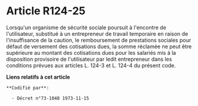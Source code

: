 # Article R124-25

Lorsqu'un organisme de sécurité sociale poursuit à l'encontre de l'utilisateur, substitué à un entrepreneur de travail
temporaire en raison de l'insuffisance de la caution, le remboursement de prestations sociales pour défaut de versement des
cotisations dues, la somme réclamée ne peut être supérieure au montant des cotisations dues pour les salariés mis à la
disposition provisoire de l'utilisateur par ledit entrepreneur dans les conditions prévues aux articles L. 124-3 et L. 124-4
du présent code.

**Liens relatifs à cet article**

	**Codifié par**:

	  - Décret n°73-1048 1973-11-15
